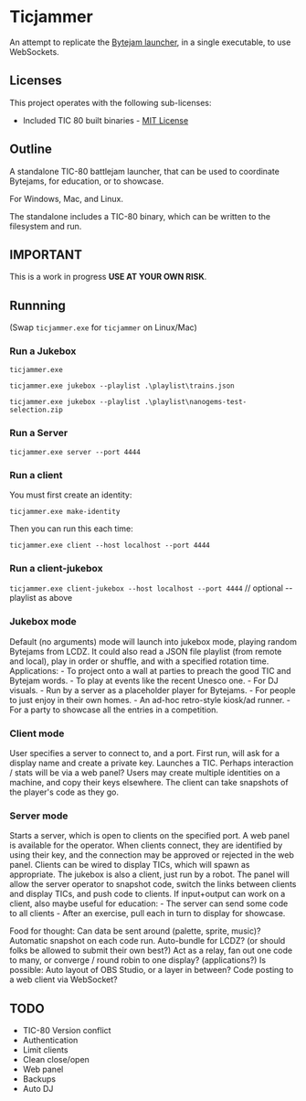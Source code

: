 # Ticjammer

An attempt to replicate the [Bytejam launcher](https://github.com/glastonbridge/bytejams), in a single executable, to use WebSockets.

## Licenses

This project operates with the following sub-licenses:

- Included TIC 80 built binaries - [MIT License](https://github.com/nesbox/TIC-80/blob/main/LICENSE)

## Outline

A standalone TIC-80 battlejam launcher, that can be used to coordinate Bytejams, for education, or to showcase.

For Windows, Mac, and Linux.

The standalone includes a TIC-80 binary, which can be written to the filesystem and run.

## **IMPORTANT**

This is a work in progress **USE AT YOUR OWN RISK**.

## Runnning

(Swap `ticjammer.exe` for `ticjammer` on Linux/Mac)

### Run a Jukebox

`ticjammer.exe`

`ticjammer.exe jukebox --playlist .\playlist\trains.json`

`ticjammer.exe jukebox --playlist .\playlist\nanogems-test-selection.zip`

### Run a Server

`ticjammer.exe server --port 4444`

### Run a client

You must first create an identity:

`ticjammer.exe make-identity`

Then you can run this each time:

`ticjammer.exe client --host localhost --port 4444`

### Run a client-jukebox

`ticjammer.exe client-jukebox --host localhost --port 4444` // optional --playlist as above


### Jukebox mode

Default (no arguments) mode will launch into jukebox mode, playing random Bytejams from LCDZ.
It could also read a JSON file playlist (from remote and local), play in order or shuffle, and with a specified rotation time.
Applications:
    - To project onto a wall at parties to preach the good TIC and Bytejam words.
    - To play at events like the recent Unesco one.
    - For DJ visuals.
    - Run by a server as a placeholder player for Bytejams.
    - For people to just enjoy in their own homes.
    - An ad-hoc retro-style kiosk/ad runner.
    - For a party to showcase all the entries in a competition.

### Client mode

User specifies a server to connect to, and a port.
First run, will ask for a display name and create a private key.
Launches a TIC.
Perhaps interaction / stats will be via a web panel?
Users may create multiple identities on a machine, and copy their keys elsewhere.
The client can take snapshots of the player's code as they go.

### Server mode

Starts a server, which is open to clients on the specified port.
A web panel is available for the operator.
When clients connect, they are identified by using their key, and the connection may be approved or rejected in the web panel.
Clients can be wired to display TICs, which will spawn as appropriate.
The jukebox is also a client, just run by a robot.
The panel will allow the server operator to snapshot code, switch the links between clients and display TICs, and push code to clients.
If input+output can work on a client, also maybe useful for education:
    - The server can send some code to all clients
    - After an exercise, pull each in turn to display for showcase.

Food for thought:
Can data be sent around (palette, sprite, music)?
Automatic snapshot on each code run.
Auto-bundle for LCDZ? (or should folks be allowed to submit their own best?)
Act as a relay, fan out one code to many, or converge / round robin to one display? (applications?)
Is possible: Auto layout of OBS Studio, or a layer in between?
Code posting to a web client via WebSocket?

## TODO

- TIC-80 Version conflict
- Authentication
- Limit clients
- Clean close/open
- Web panel
- Backups
- Auto DJ

